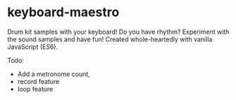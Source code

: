 # keyboard-maestro
Drum kit samples with your keyboard!
Do you have rhythm? Experiment with the sound samples and have fun! Created whole-heartedly with vanilla JavaScript (ES6).

Todo:
* Add a metronome count, 
* record feature
* loop feature
